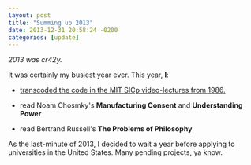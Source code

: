 ```yaml
---
layout: post
title: "Summing up 2013"
date: 2013-12-31 20:58:24 -0200
categories: [update]
---
```


_2013 was cr42y._

It was certainly my busiest year ever. This year, **I**:

- [transcoded the code in the MIT SICp video-lectures from 1986.](http://f03lipe.github.com/sicp-code)

- read Noam Chosmky's __Manufacturing Consent__ and __Understanding Power__

- read Bertrand Russell's __The Problems of Philosophy__ 

As the last-minute of 2013, I decided to wait a year before applying to
universities in the United States. Many pending projects, ya know.